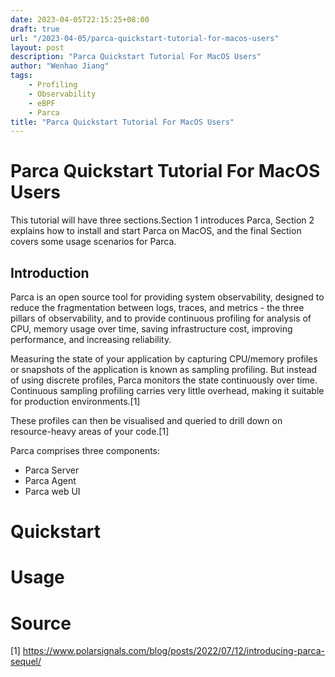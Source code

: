 ```yaml
---
date: 2023-04-05T22:15:25+08:00
draft: true
url: "/2023-04-05/parca-quickstart-tutorial-for-macos-users"
layout: post
description: "Parca Quickstart Tutorial For MacOS Users"
author: "Wenhao Jiang"
tags:
    - Profiling
    - Observability
    - eBPF
    - Parca
title: "Parca Quickstart Tutorial For MacOS Users"
---
```


# Parca Quickstart Tutorial For MacOS Users

This tutorial will have three sections.Section 1 introduces Parca, Section 2 explains how to install and start Parca on MacOS, and the final Section covers some usage scenarios for Parca.

## Introduction

Parca is an open source tool for providing system observability, designed to reduce the fragmentation between logs, traces, and metrics - the three pillars of observability, and to provide continuous profiling for analysis of CPU, memory usage over time, saving infrastructure cost, improving performance, and increasing reliability.

Measuring the state of your application by capturing CPU/memory profiles or snapshots of the application is known as sampling profiling. But instead of using discrete profiles, Parca monitors the state continuously over time. Continuous sampling profiling carries very little overhead, making it suitable for production environments.[1]

These profiles can then be visualised and queried to drill down on resource-heavy areas of your code.[1]

Parca comprises three components:

- Parca Server
- Parca Agent
- Parca web UI

# Quickstart

# Usage

# Source

[1] https://www.polarsignals.com/blog/posts/2022/07/12/introducing-parca-sequel/